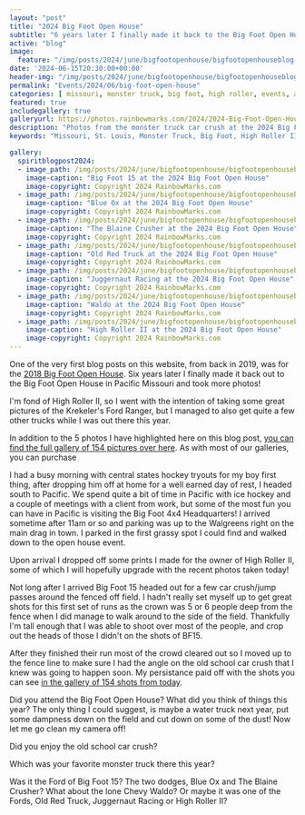 ```yaml
---
layout: "post"
title: "2024 Big Foot Open House"
subtitle: "6 years later I finally made it back to the Big Foot Open House!"
active: "blog"
image:
  feature: "/img/posts/2024/june/bigfootopenhouse/bigfootopenhouseblog-1.jpg"
date: '2024-06-15T20:30:00+00:00'
header-img: "/img/posts/2024/june/bigfootopenhouse/bigfootopenhouseblog-1.jpg"
permalink: "Events/2024/06/big-foot-open-house"
categories: [ missouri, monster truck, big foot, high roller, events, automobile, trucks, motorsports ] 
featured: true
includegallery: true
galleryurl: https://photos.rainbowmarks.com/2024/2024-Big-Foot-Open-House
description: "Photos from the monster truck car crush at the 2024 Big Foot Open House"
keywords: "Missouri, St. Louis, Monster Truck, Big Foot, High Roller II, Ford, Dodge, Chevy "

gallery:
  spiritblogpost2024:
  - image_path: /img/posts/2024/june/bigfootopenhouse/bigfootopenhouseblog-1.jpg
    image-caption: "Big Foot 15 at the 2024 Big Foot Open House"
    image-copyright: Copyright 2024 RainbowMarks.com
  - image_path: /img/posts/2024/june/bigfootopenhouse/bigfootopenhouseblog-2.jpg
    image-caption: "Blue Ox at the 2024 Big Foot Open House"
    image-copyright: Copyright 2024 RainbowMarks.com
  - image_path: /img/posts/2024/june/bigfootopenhouse/bigfootopenhouseblog-3.jpg
    image-caption: "The Blaine Crusher at the 2024 Big Foot Open House"
    image-copyright: Copyright 2024 RainbowMarks.com
  - image_path: /img/posts/2024/june/bigfootopenhouse/bigfootopenhouseblog-4.jpg
    image-caption: "Old Red Truck at the 2024 Big Foot Open House"
    image-copyright: Copyright 2024 RainbowMarks.com
  - image_path: /img/posts/2024/june/bigfootopenhouse/bigfootopenhouseblog-5.jpg
    image-caption: "Juggernaut Racing at the 2024 Big Foot Open House"
    image-copyright: Copyright 2024 RainbowMarks.com
  - image_path: /img/posts/2024/june/bigfootopenhouse/bigfootopenhouseblog-6.jpg
    image-caption: "Waldo at the 2024 Big Foot Open House"
    image-copyright: Copyright 2024 RainbowMarks.com
  - image_path: /img/posts/2024/june/bigfootopenhouse/bigfootopenhouseblog-7.jpg
    image-caption: "High Roller II at the 2024 Big Foot Open House"
    image-copyright: Copyright 2024 RainbowMarks.com
---
```

One of the very first blog posts on this website, from back in 2019, was for the [2018 Big Foot Open House](Events/2019/09/Big-Foot-Open-House). Six years later I finally made it back out to the Big Foot Open House in Pacific Missouri and took more photos! 

I'm fond of High Roller II, so I went with the intention of taking some great pictures of the Krekeler's Ford Ranger, but I managed to also get quite a few other trucks while I was out there this year.

In addition to the 5 photos I have highlighted here on this blog post, [you can find the full gallery of 154 pictures over here](https://photos.rainbowmarks.com/2024/2024-Big-Foot-Open-House). As with most of our galleries, you can purchase 

I had a busy morning with central states hockey tryouts for my boy first thing, after dropping him off at home for a well earned day of rest, I headed south to Pacific. We spend quite a bit of time in Pacific with ice hockey and a couple of meetings with a client from work, but some of the most fun you can have in Pacific is visiting the Big Foot 4x4 Headquarters! I arrived sometime after 11am or so and parking was up to the Walgreens right on the main drag in town. I parked in the first grassy spot I could find and walked down to the open house event.

Upon arrival I dropped off some prints I made for the owner of High Roller II, some of which I will hopefully upgrade with the recent photos taken today!

Not long after I arrived Big Foot 15 headed out for a few car crush/jump passes around the fenced off field. I hadn't really set myself up to get great shots for this first set of runs as the crown was 5 or 6 people deep from the fence when I did manage to walk around to the side of the field. Thankfully I'm tall enough that I was able to shoot over most of the people, and crop out the heads of those I didn't on the shots of BF15. 

After they finished their run most of the crowd cleared out so I moved up to the fence line to make sure I had the angle on the old school car crush that I knew was going to happen soon. My persistance paid off with the shots you can see [in the gallery of 154 shots from today](https://photos.rainbowmarks.com/2024/2024-Big-Foot-Open-House).

Did you attend the Big Foot Open House? What did you think of things this year? The only thing I could suggest, is maybe a water truck next year, put some dampness down on the field and cut down on some of the dust! Now let me go clean my camera off! 

Did you enjoy the old school car crush?

Which was your favorite monster truck there this year? 

Was it the Ford of Big Foot 15? The two dodges, Blue Ox and The Blaine Crusher? What about the lone Chevy Waldo? Or maybe it was one of the Fords,  Old Red Truck, Juggernaut Racing or High Roller II?


